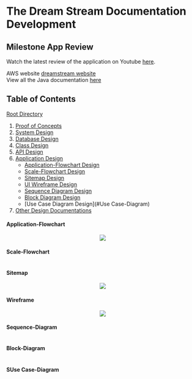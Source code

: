 # The Dream Stream Documentation Development


## Milestone App Review
Watch the latest review of the application on Youtube [here](https://www.youtube.com/embed/3njvE3QVbVk). 

AWS website [dreamstream website](http://thedreamstream.us-east-2.elasticbeanstalk.com)  
View all the Java documentation [here](https://mmitar.github.io/capstone/)

## Table of Contents
[Root Directory](https://github.com/mmitar/capstone)
1. [Proof of Concepts](https://github.com/mmitar/capstone/tree/master/_Proof%20of%20Concept)	
2. [System Design](https://github.com/mmitar/capstone/tree/master/_System%20Design)
3. [Database Design](https://github.com/mmitar/capstone/tree/master/_Database%20Design)	
4. [Class Design](https://github.com/mmitar/capstone/tree/master/_Class%20Design)	
5. [API Design](https://github.com/mmitar/capstone/tree/master/_API%20Design)
6. [Application Design](https://github.com/mmitar/capstone/tree/master/_Application%20Design)
	* [Application-Flowchart Design](#Application-Flowchart)
	* [Scale-Flowchart Design](#Scale-Flowchart)
	* [Sitemap Design](#Sitemap)
	* [UI Wireframe Design](#Wireframe)
	* [Sequence Diagram Design](#Sequence-Diagram)
	* [Block Diagram Design](#Block-Diagram)
	* [Use Case Diagram Design](#Use Case-Diagram)
7. [Other Design Documentations](https://github.com/mmitar/capstone/tree/master/_Other)

#### Application-Flowchart
<p align="center"><img src="https://github.com/mmitar/capstone/blob/master/_Application%20Design/App%20Flowchart.png"/></p>

#### Scale-Flowchart
<p align="center"><img src=""/></p>

#### Sitemap
<p align="center"><img src="https://github.com/mmitar/capstone/blob/master/_Application%20Design/Sitemap.png"/></p>

#### Wireframe
<p align="center"><img src="https://github.com/mmitar/capstone/blob/master/_Application%20Design/Wireframes.png"/></p>

#### Sequence-Diagram
<p align="center"><img src=""/></p>

#### Block-Diagram
<p align="center"><img src=""/></p>

#### SUse Case-Diagram
<p align="center"><img src=""/></p>



